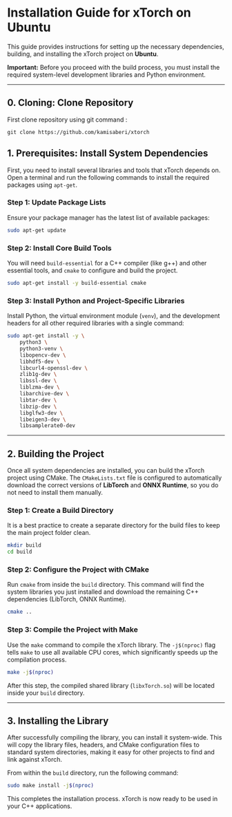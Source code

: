 # Installation Guide for xTorch on Ubuntu

This guide provides instructions for setting up the necessary dependencies, building, and installing the xTorch project on **Ubuntu**.

**Important:** Before you proceed with the build process, you must install the required system-level development libraries and Python environment.

---
## 0. Cloning: Clone Repository
First clone repository using git command :
```
git clone https://github.com/kamisaberi/xtorch 
```

## 1. Prerequisites: Install System Dependencies

First, you need to install several libraries and tools that xTorch depends on. Open a terminal and run the following commands to install the required packages using `apt-get`.

### Step 1: Update Package Lists

Ensure your package manager has the latest list of available packages:
```bash
sudo apt-get update
```

### Step 2: Install Core Build Tools

You will need `build-essential` for a C++ compiler (like g++) and other essential tools, and `cmake` to configure and build the project.
```bash
sudo apt-get install -y build-essential cmake
```

### Step 3: Install Python and Project-Specific Libraries

Install Python, the virtual environment module (`venv`), and the development headers for all other required libraries with a single command:
```bash
sudo apt-get install -y \
    python3 \
    python3-venv \
    libopencv-dev \
    libhdf5-dev \
    libcurl4-openssl-dev \
    zlib1g-dev \
    libssl-dev \
    liblzma-dev \
    libarchive-dev \
    libtar-dev \
    libzip-dev \
    libglfw3-dev \
    libeigen3-dev \
    libsamplerate0-dev
```

---

## 2. Building the Project

Once all system dependencies are installed, you can build the xTorch project using CMake. The `CMakeLists.txt` file is configured to automatically download the correct versions of **LibTorch** and **ONNX Runtime**, so you do not need to install them manually.

### Step 1: Create a Build Directory

It is a best practice to create a separate directory for the build files to keep the main project folder clean.

```bash
mkdir build
cd build
```

### Step 2: Configure the Project with CMake

Run `cmake` from inside the `build` directory. This command will find the system libraries you just installed and download the remaining C++ dependencies (LibTorch, ONNX Runtime).

```bash
cmake ..
```

### Step 3: Compile the Project with Make

Use the `make` command to compile the xTorch library. The `-j$(nproc)` flag tells `make` to use all available CPU cores, which significantly speeds up the compilation process.

```bash
make -j$(nproc)
```

After this step, the compiled shared library (`libxTorch.so`) will be located inside your `build` directory.

---

## 3. Installing the Library

After successfully compiling the library, you can install it system-wide. This will copy the library files, headers, and CMake configuration files to standard system directories, making it easy for other projects to find and link against xTorch.

From within the `build` directory, run the following command:

```bash
sudo make install -j$(nproc)
```

This completes the installation process. xTorch is now ready to be used in your C++ applications.